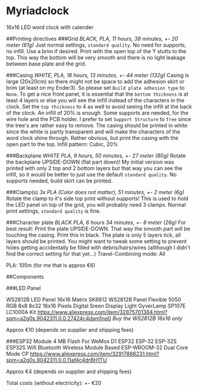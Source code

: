 # Myriadclock
16x16 LED word clock with calender


##Printing directives
###Grid
*BLACK, PLA, 11 hours, 38 minutes, +- 20 meter (61g)*
Just normal settings, `standard quality`. No need for supports, no infill. Use a brim if desired. Print with the open top of the Y stutts to the top. This way the bottom will be very smooth and there is no light leakage between base plate and the grid.

###Casing
*WHITE, PLA, 18 hours, 13 minutes, +- 44 meter (132g)*
Casing is large (20x20cm) so there might not be space to add the adhesion skirt or brim (at least on my Ender3). So please set `Build plate adhesion type` to `None`. 
To get a nice front panel, it is essential that the `bottom thickness` is at least 4 layers or else you will see the infill instead of the characters in the clock. Set the `top thickness` to 4 as well to avoid seeing the infill at the back of the clock. An infill of 20% is enough. 
Some supports are needed, for the wire hole and the PCB holder. I prefer to set `Support Structure` to `Tree` since the tree's are rather easy to remove.
The casing should be printed in white since the white is partly transparent and will make the characters of the word clock shine through.
Rather obvious, but print the casing with the open part to the top. 
Infill pattern: Cubic, 20%

###Backplane
*WHITE PLA, 9 hours, 50 minutes, +- 27 meter (80g)*
Rotate the backplane UPSIDE-DOWN (flat part down)!
My initial version was printed with only 2 top and 2 bottom layers but that way you can see the infill, so it would be better to just use the default `standard quality`. 
No supports needed, build skirt can be printed.

###Clamp(s)
*3x PLA (Color does not matter), 51 minutes, +- 2 meter (6g)*
Rotate the clamp to it's side top print without supports!
This is used to hold the LED panel on top of the grid, you will probably need 3 clamps. 
Normal print settings, `standard quality` is fine.

###Character plate
*BLACK PLA, 6 hours 34 minutes, +- 8 meter (26g)*
For best result: Print the plate UPSIDE-DOWN. That way the smooth part will be touching the casing.
Print this in black. The plate is only 5 layers tick, all layers should be printed. You might want to tweak some setting to prevent holes getting accidentally be filled with debris/hairs/wires (allthough I didn't find the correct setting for that yet...)
Travel-Combining mode: All

PLA: 105m (for me that is approx €6)

##Components

###LED Panel

WS2812B LED Panel 16x16
Matrix SK6812 WS2812B Panel Flexible 5050 RGB 8x8 8x32 16x16 Pixels Digital Sreen Display Light GyverLamp SP107E LC1000A Kit
https://www.aliexpress.com/item/32875701384.html?spm=a2g0s.9042311.0.0.27424c4dam1nq0
*Buy the WS2812B 16x16 only*

Approx €10 (depends on supplier and shipping fees)

###ESP32 Module
4 MB Flash For WeMos D1 ESP32 ESP-32 ESP-32S ESP32S Wifi Bluetooth Wireless Module Based ESP-WROOM-32 Dual Core Mode CP
https://www.aliexpress.com/item/32917886231.html?spm=a2g0s.9042311.0.0.11af4c4drBH1TU

Approx €4 (depends on supplier and shipping fees)

Total costs (without electricity): +- €20  
